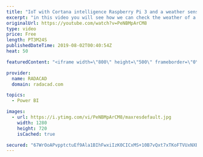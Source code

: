 ```yaml
---
title: "IoT with Cortana intelligence Raspberry Pi 3 and a weather sensor"
excerpt: "in this video you will see how we can check the weather of a room in power BI using Raspberry Pi3, weather station and power BI, huckster website help me to develop this:https://www.hackster.io/windowsiot/build-hands-on-lab-iot-weather-station-using-windows-10-5b818f also the full detail of how to set"
originalUrl: https://youtube.com/watch?v=PeNBMpArCM8
type: video
price: Free
length: PT3M24S
publishedDateTime: 2019-08-02T00:40:54Z
heat: 50

featuredContent: "<iframe width=\"800\" height=\"500\" frameborder=\"0\" src=\"https://www.youtube.com/embed/PeNBMpArCM8\" allow=\"accelerometer; autoplay; encrypted-media; gyroscope; picture-in-picture\" allowfullscreen></iframe>"

provider:
  name: RADACAD
  domain: radacad.com

topics:
  - Power BI

images:
  - url: https://i.ytimg.com/vi/PeNBMpArCM8/maxresdefault.jpg
    width: 1280
    height: 720
    isCached: true

secured: "67WrOoAPvpptctuEf9Ala1BIhFwxiIzK0CICxMS+10B7vQxt7xTKoFTVUxNXBobWPrHTlsoCaJ/ZPmUNGgFPVI5J7UCJTEmbkL6BjXbGJRKDardZF516adT0nCohdnPGdyb7s+fzBI/eBr5Ys/XDbZ/J4ov6KJYw0FgAr++F3DzjuK3so4/pngslANADmCD3wWHZeAv5poAhFm7COBLCmHYyG2jpbrYVViBHhSE/ulaH8yw4/T2xCccOkHjAaXAzpTVaKQL0I4TIOHnN4McV7cAJxi5vGQKpiGf0Ta4vpNowpiQ2jU35MjXutAO277jxnM0mSiRmE07L8QQVAVgrSMyHGAKIbwtuAmITQe0/GtFkH/UwGU1gGvRFM80tCLLxUqWTntRJmkfKwBsI0OOKeIg2OcdUTIMlZUZXZcyR/+g=;9CSTMbKuF0FcK7pB+pHdeA=="
---
```



